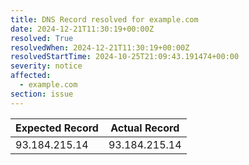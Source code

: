 ```yaml
---
title: DNS Record resolved for example.com
date: 2024-12-21T11:30:19+00:00Z
resolved: True
resolvedWhen: 2024-12-21T11:30:19+00:00Z
resolvedStartTime: 2024-10-25T21:09:43.191474+00:00
severity: notice
affected:
  - example.com
section: issue
---
```


| Expected Record  | Actual Record  |
|------------------|----------------|
| 93.184.215.14 | 93.184.215.14 |
